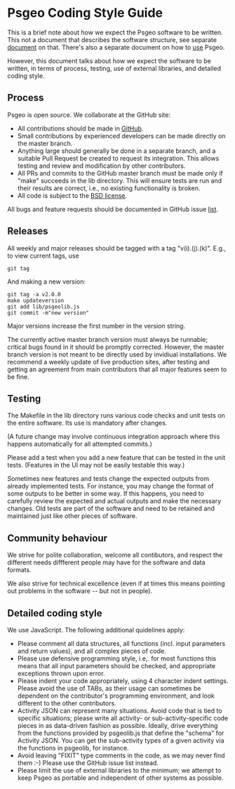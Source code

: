 # Psgeo Coding Style Guide

This is a brief note about how we expect the Psgeo software to be written. This not a document that describes the software structure, see separate [document](https://github.com/jariarkko/psgeo/blob/master/doc/Psgeo-Software-Structure.md)  on that. There's also a separate document on how to [use](https://github.com/jariarkko/psgeo/blob/master/doc/Psgeo-Intro.md) Psgeo.

However, this document talks about how we expect the software to be written, in terms of process, testing, use of external libraries, and detailed coding style.

## Process

Psgeo is open source. We collaborate at the GitHub site:

* All contributions should be made in [GitHub](https://github.com/jariarkko/psgeo).
* Small contributions by experienced developers can be made directly on the master branch.
* Anything large should generally be done in a separate branch, and a suitable Pull  Request be created to request its integration. This allows testing and review and modification by other contributors.
* All PRs and commits to the GitHub master branch must be made only if "make" succeeds in the lib directory. This will ensure tests are run and their results are correct, i.e., no existing functionality is broken.
* All code is subject to the [BSD license](https://github.com/jariarkko/psgeo/blob/master/LICENSE.txt).

All bugs and feature requests should be documented in GitHub issue [list](https://github.com/jariarkko/psgeo/issues).

## Releases

All weekly and major releases should be tagged with a tag "v(i).(j).(k)". E.g., to view current tags, use

    git tag

And making a new version:

    git tag -a v2.0.0
    make updateversion
    git add lib/psgeolib.js
    git commit -m"new version"

Major versions increase the first number in the version string.

The currently active master branch version must always be runnable; critical bugs found in it should be promptly corrected. However, the master branch version is not meant to be directly used by invidiual installations. We recommend a weekly update of live production sites, after testing and getting an agreement from main contributors that all major features seem to be fine.

## Testing

The Makefile in the lib directory runs various code checks and unit tests on the entire software. Its use is mandatory after changes.

(A future change may involve continuous integration approach where this happens automatically for all attempted commits.)

Please add a test when you add a new feature that can be tested in the unit tests. (Features in the UI may not be easily testable this way.)

Sometimes new features and tests change the expected outputs from already implemented tests. For instance, you may change the format of some outputs to be better in some way. If this happens, you need to carefully review the expected and actual outputs and make the necessary changes. Old tests are part of the software and need to be retained and maintained just like other pieces of software.

## Community behaviour

We strive for polite collaboration, welcome all contibutors, and respect the different needs diffferent people may have for the software and data formats.

We also strive for technical excellence (even if at times this means pointing out problems in the software -- but not in people).

## Detailed coding style

We use JavaScript. The following additional quidelines apply:

* Please comment all data structures, all functions (incl. input parameters and return values), and all complex pieces of code.
* Please use defensive programming style, i.e,. for most functions this means that all input parameters should be checked, and appropriate exceptions thrown upon error.
* Please indent your code appropriately, using 4 character indent settings. Please avoid the use of TABs, as their usage can sometimes be dependent on the contributor's programming environment, and look different to the other contributors.
* Activity JSON can represent many situations. Avoid code that is tied to specific situations; please write all activity- or sub-activity-specific code pieces in as data-driven fashion as possible. Ideally, drive everything from the functions provided by psgeolib.js that define the "schema" for Activity JSON. You can get the sub-activity types of a given activity via the functions in psgeolib, for instance.
* Avoid leaving "FIXIT" type comments in the code, as we may never find them :-) Please use the GitHub issue list instead.
* Please limit the use of external libraries to the minimum; we attempt to keep Psgeo as portable and independent of other systems as possible.


